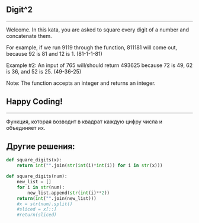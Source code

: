 ## Digit^2

---

Welcome. In this kata, you are asked to square every digit of a number and concatenate them.

For example, if we run 9119 through the function, 811181 will come out, because 92 is 81 and 12 is 1. (81-1-1-81)

Example #2: An input of 765 will/should return 493625 because 72 is 49, 62 is 36, and 52 is 25. (49-36-25)

Note: The function accepts an integer and returns an integer.

## Happy Coding!

---

Функция, которая возводит в квадрат каждую цифру числа и объединяет их.

## Другие решения:

```python
def square_digits(x):
    return int("".join(str(int(i)*int(i)) for i in str(x)))
```

```python
def square_digits(num):
    new_list = []
    for i in str(num):
        new_list.append(str(int(i)**2))
    return(int("".join(new_list)))
    #x = str(num).split()
    #sliced = x[::]
    #return(sliced)
```
